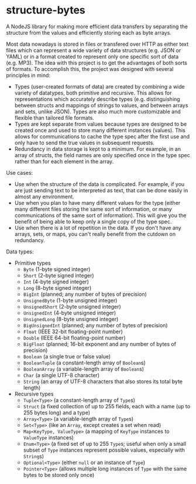 # structure-bytes
A NodeJS library for making more efficient data transfers by separating the structure from the values and efficiently storing each as byte arrays.

Most data nowadays is stored in files or transfered over HTTP as either text files which can represent a wide variety of data structures (e.g. JSON or YAML) or in a format created to represent only one specific sort of data (e.g. MP3). The idea with this project is to get the advantages of both sorts of formats. To accomplish this, the project was designed with several principles in mind:
- Types (user-created formats of data) are created by combining a wide variety of datatypes, both primitive and recursive. This allows for representations which accurately describe types (e.g. distinguishing between structs and mappings of strings to values, and between arrays and sets, unlike JSON). Types are also much more customizable and flexible than tailored file formats.
- Types are kept separate from values because types are designed to be created once and used to store many different instances (values). This allows for communications to cache the type spec after the first use and only have to send the true values in subsequent requests.
- Redundancy in data storage is kept to a minimum. For example, in an array of structs, the field names are only specified once in the type spec rather than for each element in the array.

Use cases:
- Use when the structure of the data is complicated. For example, if you are just sending text to be interpreted as text, that can be done easily in almost any environment.
- Use when you plan to have many different values for the type (either many different files storing the same sort of information, or many communications of the same sort of information). This will give you the benefit of being able to keep only a single copy of the type spec.
- Use when there is a lot of repetition in the data. If you don't have any arrays, sets, or maps, you can't really benefit from the cutdown on redundancy.

Data types:
- Primitive types
	- `Byte` (1-byte signed integer)
	- `Short` (2-byte signed integer)
	- `Int` (4-byte signed integer)
	- `Long` (8-byte signed integer)
	- `BigInt` (planned; any number of bytes of precision)
	- `UnsignedByte` (1-byte unsigned integer)
	- `UnsignedShort` (2-byte unsigned integer)
	- `UnsignedInt` (4-byte unsigned integer)
	- `UnsignedLong` (8-byte unsigned integer)
	- `BigUnsignedInt` (planned; any number of bytes of precision)
	- `Float` (IEEE 32-bit floating-point number)
	- `Double` (IEEE 64-bit floating-point number)
	- `BigFloat` (planned; 16-bit exponent and any number of bytes of precision)
	- `Boolean` (a single true or false value)
	- `BooleanTuple` (a constant-length array of `Boolean`s)
	- `BooleanArray` (a variable-length array of `Boolean`s)
	- `Char` (a single UTF-8 character)
	- `String` (an array of UTF-8 characters that also stores its total byte length)
- Recursive types
	- `Tuple<Type>` (a constant-length array of `Type`s)
	- `Struct` (a fixed collection of up to 255 fields, each with a name (up to 255 bytes long) and a type)
	- `Array<Type>` (a variable-length array of `Type`s)
	- `Set<Type>` (like an `Array`, except creates a set when read)
	- `Map<KeyType, ValueType>` (a mapping of `KeyType` instances to `ValueType` instances)
	- `Enum<Type>` (a fixed set of up to 255 `Type`s; useful when only a small subset of `Type` instances represent possible values, especially with `String`s)
	- `Optional<Type>` (either `null` or an instance of `Type`)
	- `Pointer<Type>` (allows multiple long instances of `Type` with the same bytes to be stored only once)